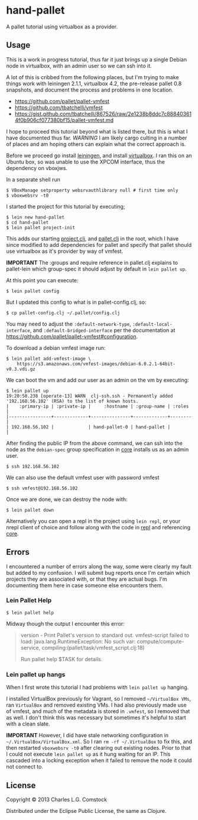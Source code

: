 # hand-pallet

A pallet tutorial using virtualbox as a provider.

## Usage

This is a work in progress tutorial, thus far it just brings up a
single Debian node in virtualbox, with an admin user so we can ssh
into it.

A lot of this is cribbed from the following places, but I'm trying to
make things work with leiningen 2.1.1, virtualbox 4.2, the pre-release
pallet 0.8 snapshots, and document the process and problems in one
location.

 * https://github.com/pallet/pallet-vmfest
 * https://github.com/tbatchelli/vmfest
 * https://gist.github.com/tbatchelli/867526/raw/2e1238b8ddc7c888403614f0b906cf077380bf15/pallet-vmfest.md

I hope to proceed this tutorial beyond what is listed there, but this
is what I have documented thus far. *WARNING* I am likely cargo
culting in a number of places and am hoping others can explain what
the correct approach is.

Before we proceed go install
[leiningen](https://github.com/technomancy/leiningen), and install
[virtualbox](https://www.virtualbox.org/wiki/Downloads). I ran this on
an Ubuntu box, so was unable to use the XPCOM interface, thus the
dependency on vboxjws.

In a separate shell run

    $ VBoxManage setproperty websrvauthlibrary null # first time only
    $ vboxwebsrv -t0

I started the project for this tutorial by executing;

    $ lein new hand-pallet
    $ cd hand-pallet
    $ lein pallet project-init

This adds our starting [project.clj](project.clj), and
[pallet.clj](pallet.clj) in the root, which I have since modified to
add dependencies for pallet and specify that pallet should use
virtualbox as it's provider by way of vmfest.

**IMPORTANT** The :groups and require reference in pallet.clj explains
  to pallet-lein which group-spec it should adjust by default in `lein
  pallet up`.

At this point you can execute:

    $ lein pallet config

But I updated this config to what is in pallet-config.clj, so:

    $ cp pallet-config.clj ~/.pallet/config.clj

You may need to adjust the `:default-network-type`,
`:default-local-interface`, and `:default-bridged-interface` per the
documentation at
https://github.com/pallet/pallet-vmfest#configuration.

To download a debian vmfest image run:

    $ lein pallet add-vmfest-image \
        https://s3.amazonaws.com/vmfest-images/debian-6.0.2.1-64bit-v0.3.vdi.gz

We can boot the vm and add our user as an admin on the vm by
executing:

```
$ lein pallet up
19:20:58.238 [operate-13] WARN  clj-ssh.ssh - Permanently added '192.168.56.102' (RSA) to the list of known hosts.
|    :primary-ip | :private-ip |     :hostname | :group-name | :roles |
|----------------+-------------+---------------+-------------+--------|
| 192.168.56.102 |             | hand-pallet-0 | hand-pallet |        |
```

After finding the public IP from the above command, we can ssh into
the node as the `debian-spec` group specification in
[core](src/hand_pallet/core.clj) installs us as an admin user.

    $ ssh 192.168.56.102

We can also use the default vmfest user with password vmfest

    $ ssh vmfest@192.168.56.102

Once we are done, we can destroy the node with:

    $ lein pallet down

Alternatively you can open a repl in the project using `lein repl`, or
your nrepl client of choice and follow along with the code in
[repl](src/hand_pallet/repl.clj) and referencing
[core](src/hand_pallet/core.clj).

## Errors

I encountered a number of errors along the way, some were clearly my
fault but added to my confusion. I will submit bug reports once I'm
certain which projects they are associated with, or that they are
actual bugs. I'm documenting them here in case someone else encounters
them.

### Lein Pallet Help

    $ lein pallet help

Midway though the output I encounter this error:

> version          - Print Pallet's version to standard out.
> vmfest-script failed to load: java.lang.RuntimeException: No such var: compute/compute-service, compiling:(pallet/task/vmfest_script.clj:18)
>
> Run pallet help $TASK for details.

### Lein pallet up hangs

When I first wrote this tutorial I had problems with `lein pallet up`
hanging.

I installed VirtualBox previously for Vagrant, so I removed
`~/VirtualBox VMs`, ran `VirtualBox` and removed existing VMs. I had
also previously made use of vmfest, and much of the metadata is stored
in `.vmfest`, so I removed that as well. I don't think this was
necessary but sometimes it's helpful to start with a clean slate.

**IMPORTANT** However, I did have stale networking configuration in
`~/.VirtualBox/VirtualBox.xml`. So I ran `rm -rf ~/.VirtualBox` to fix
this, and then restarted `vboxwebsrv -t0` after clearing out existing
nodes. Prior to that I could not execute `lein pallet up` as it hung
waiting for an IP. This cascaded into a locking exception when it
failed to remove the node it could not connect to.

## License

Copyright © 2013 Charles L.G. Comstock

Distributed under the Eclipse Public License, the same as Clojure.
